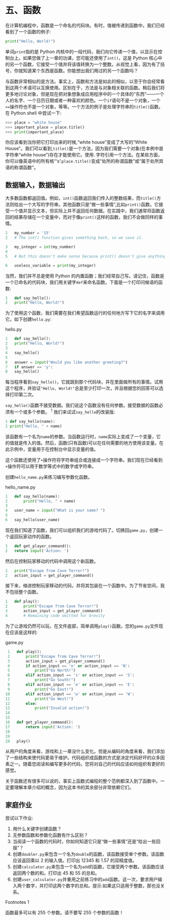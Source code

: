 # 五、函数

在计算机编程中，函数是一个命名的代码块。有时，值被传递到函数中。我们已经看到了一个函数的例子:

```py
print("Hello, World!")

```

单词`print`指的是 Python 内核中的一段代码，我们向它传递一个值，以显示在控制台上。如果您做了上一章的功课，您可能还使用了`int()`，这是 Python 核心中的另一个函数，它接受一个值并将该值转换为一个整数。从视觉上看，因为有了括号，你就知道某个东西是函数。你能想出我们用过的另一个函数吗？

与函数非常相似的是方法。事实上，函数和方法是如此的相似，以至于你会经常看到这两个术语可以互换使用。区别在于，方法是与对象相关联的函数。稍后我们将更多地讨论对象，但是现在把对象想象成应用程序中的一个具体的“东西”——一个人的名字、一个日历日期或者一种喜欢的颜色。一个`if`语句不是一个对象，一个`>=`操作符也不是一个对象，等等。一个方法的例子是处理字符串的`title()`函数。在 Python shell 中尝试一下:

```py
>>> place = "white house"
>>> important_place = place.title()
>>> print(important_place)

```

你应该看到当你把它打印出来的时候,“white house”变成了大写的“White House”。我们可以看到,`title()`是一个方法，因为我们需要一个对象(在本例中是字符串“white house”)存在才能使用它。使用`.`字符引用一个方法。在某些方面，你可以像英语中的所有格“‘s’:`place.title()`变成“处所的称谓函数”或“属于处所宾语的称谓函数”。

## 数据输入，数据输出

大多数函数都返回值。例如，`int()`函数返回我们传入的整数结果，而`title()`方法则给出一个大写的字符串。其他函数只是“做一些事情”,比如`print()`函数。它接受一个值并显示文本，但实际上并不返回任何数据。在实践中，我们通常将函数返回的结果存储在一个变量中，而对于像`print()`这样的函数，我们不会做同样的事情。

```py
1   my_number = '15'
2   # The int() function gives something back, so we save it.

3   my_integer = int(my_number)
4
5   # But this doesn't make sense because print() doesn't give anything back.

6   useless_variable = print(my_integer)

```

当然，我们并不总是使用 Python 的内置函数；我们经常自己写。请记住，函数是一个已命名的代码块，我们用关键字`def`来命名函数。下面是一个打印问候语的函数:

```py
1   def say_hello():
2   print("Hello, World!")

```

为了使用这个函数，我们需要在我们希望函数运行的任何地方写下它的名字来调用它。如下创建`hello.py`:

hello.py

```py
1   def say_hello():
2   print("Hello, World!")
3
4   say_hello()
5
6   answer = input("Would you like another greeting?")
7   if answer == 'y':
8   say_hello()

```

每当程序看到`say_hello()`，它就跳到那个代码块，并在里面做所有的事情。试用这个程序，并验证`"Hello, World!"`总是至少打印一次，并且根据您的回答可以选择打印第二次。

`say_hello()`函数不接受数据。我们说这个函数没有任何参数。接受数据的函数必须有一个或多个参数。 <sup>1</sup> 我们来试试`say_hello`的改装版:

```py
1 def say_hello(name):
2 print("Hello, " + name)

```

该函数有一个名为`name`的参数。当函数运行时，`name`实际上变成了一个变量，它的值就是传入的值。然后，函数(只有函数)可以在任何需要的地方使用该变量。在此示例中，变量用于在控制台中显示变量的值。

这个函数还使用了`+`操作符将字符串组合或连接成一个字符串。我们现在已经看到`+`操作符可以用于数学等式中的数字或字符串。

创建`hello_name.py`来练习编写参数化函数。

hello_name.py

```py
1   def say_hello(name):
2       print("Hello, " + name)
3
4   user_name = input("What is your name? ")
5
6   say_hello(user_name)

```

现在我们知道了函数，我们可以组织我们的游戏代码了。切换回`game.py`，创建一个返回玩家动作的函数。

```py
1   def get_player_command():
2   return input('Action: ')

```

然后在控制玩家移动的代码中调用这个新函数。

```py
1   print("Escape from Cave Terror!")
2   action_input = get_player_command()

```

接下来，缩进控制玩家移动的代码，并将其包装在一个函数中。为了节省空间，我不包括整个函数。

```py
1   def play():
2       print("Escape from Cave Terror!")
3       action_input = get_player_command()
4       # Remaining code omitted for brevity

```

为了让游戏仍然可以玩，在文件底部，简单调用`play()`函数。您的`game.py`文件现在应该是这样的:

game.py

```py
 1   def play():
 2       print("Escape from Cave Terror!")
 3       action_input = get_player_command()
 4       if action_input == 'n' or action_input == 'N':
 5           print("Go North!")
 6       elif action_input == 's' or action_input == 'S':
 7           print("Go South!")
 8       elif action_input == 'e' or action_input == 'E':
 9           print("Go East!")
10       elif action_input == 'w' or action_input == 'W':
11           print("Go West!")
12       else:
13           print("Invalid action!")
14
15
16   def get_player_command():
17       return input('Action: ')
18
19
20   play()

```

从用户的角度来看，游戏和上一章没什么变化。但是从编码的角度来看，我们添加了一些结构来使代码更易于维护。代码组织成函数的方式是决定代码好坏的众多因素之一。随着您阅读和编写更多的代码，您将对自己的代码应该如何组织有更好的感觉。

关于函数还有很多可以说的，事实上函数式编程的整个范例都深入到了函数中。一定要理解本章介绍的概念，因为这本书的其余部分非常依赖它们。

## 家庭作业

尝试以下作业:

1.  用什么关键字创建函数？
2.  无参数函数和参数化函数有什么区别？
3.  当阅读一个函数的代码时，你如何知道它只是“做一些事情”还是“给出一些回报”？
4.  创建`doubler.py`来包含一个名为`double`的函数，该函数接受单个参数。该函数应该返回乘以 2 的输入值。打印出 12345 和 1.57 的双精度值。
5.  创建`calculator.py`来包含一个名为`add`的函数，它接受两个参数。该函数应该返回两个数的和。打印出 45 和 55 的总和。
6.  创建`user_calculator.py`并重用之前练习中的`add`函数。这一次，要求用户输入两个数字，并打印这两个数字的总和。提示:如果这只适用于整数，那也没关系。

Footnotes 1

函数最多可以有 255 个参数。请不要写 255 个参数的函数！